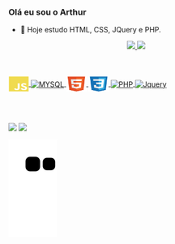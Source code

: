 ### Olá eu sou o Arthur

- 🌱 Hoje estudo HTML, CSS, JQuery e PHP.

<div align="center">
  <a href="https://github.com/ArthurFutataaa">
  <img height="180em" src="https://github-readme-stats.vercel.app/api?username=ArthurFutataaa&show_icons=true&theme=dark&include_all_commits=true&count_private=true"/>
  <img height="180em" src="https://github-readme-stats.vercel.app/api/top-langs/?username=ArthurFutataaa&layout=compact&langs_count=7&theme=dark"/>
</div>
<br></br>
<div style="display: inline_block"><br>
  <img align="center" alt="Js" height="30" width="40" src="https://raw.githubusercontent.com/devicons/devicon/master/icons/javascript/javascript-plain.svg">
  <img align="center" alt="MYSQL" height="30" width="40" src="https://icongr.am/devicon/mysql-original.svg?size=128&color=currentColor">
  <img align="center" alt="HTML" height="30" width="40" src="https://raw.githubusercontent.com/devicons/devicon/master/icons/html5/html5-original.svg">
  <img align="center" alt="CSS" height="30" width="40" src="https://raw.githubusercontent.com/devicons/devicon/master/icons/css3/css3-original.svg">
  <img align="center" alt="PHP" height="30" width="40" src="https://icongr.am/devicon/php-original.svg?size=128&color=currentColor">
  <img align="center" alt="Jquery" height="30" width="40" src="https://icongr.am/devicon/jquery-original.svg?size=128&color=currentColor">
   
</div>

<br></br>
<div> 
  <a href="https://instagram.com/Tutzfutata" target="_blank"><img src="https://img.shields.io/badge/-Instagram-%23E4405F?style=for-the-badge&logo=instagram&logoColor=white" target="_blank"></a>
  <a href = "mailto:arthur302508@gmail.com"><img src="https://img.shields.io/badge/-Gmail-%23333?style=for-the-badge&logo=gmail&logoColor=white" target="_blank"></a>
  
  ![Snake animation](https://github.com/ArthurFutataaa/ArthurFutataaa/blob/output/github-contribution-grid-snake.svg)
  
  </div>
